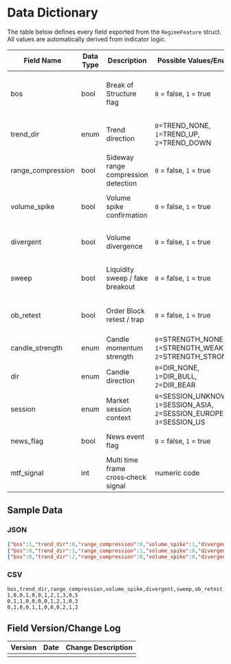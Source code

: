 # Data Dictionary

The table below defines every field exported from the `RegimeFeature` struct. All values are automatically derived from indicator logic.

| Field Name | Data Type | Description | Possible Values/Enum | Expected Range/Threshold | Example Value | Logic/Formula |
| --- | --- | --- | --- | --- | --- | --- |
| bos | bool | Break of Structure flag | `0` = false, `1` = true | n/a | `1` | `DetectBOS` compares current high/low with recent swings and returns true if either is broken. |
| trend_dir | enum | Trend direction | `0`=TREND_NONE, `1`=TREND_UP, `2`=TREND_DOWN | n/a | `1` | `GetTrendDirection` checks the close price change over a lookback window. |
| range_compression | bool | Sideway range compression detection | `0` = false, `1` = true | current range < 50% of lookback range | `0` | `DetectRangeCompression` compares current bar range to the max/min range over the window. |
| volume_spike | bool | Volume spike confirmation | `0` = false, `1` = true | volume > 1.5×20‑bar average | `1` | `DetectVolumeSpike` flags if volume exceeds the moving average by a multiplier. |
| divergent | bool | Volume divergence | `0` = false, `1` = true | n/a | `0` | `DetectVolumeDivergence` looks for opposite movement between price and volume. |
| sweep | bool | Liquidity sweep / fake breakout | `0` = false, `1` = true | wick > 50% of ATR | `0` | `DetectSweep` tests whether candle wicks exceed a percent of ATR. |
| ob_retest | bool | Order Block retest / trap | `0` = false, `1` = true | n/a | `1` | `DetectOBRetest` checks if price breaks a prior high/low then closes back inside. |
| candle_strength | enum | Candle momentum strength | `0`=STRENGTH_NONE, `1`=STRENGTH_WEAK, `2`=STRENGTH_STRONG | body/range > 0.3 (weak), >0.6 (strong) | `2` | `GetCandleStrength` measures body size relative to total range. |
| dir | enum | Candle direction | `0`=DIR_NONE, `1`=DIR_BULL, `2`=DIR_BEAR | n/a | `1` | `GetCandleDirection` compares close vs. open price. |
| session | enum | Market session context | `0`=SESSION_UNKNOWN, `1`=SESSION_ASIA, `2`=SESSION_EUROPE, `3`=SESSION_US | n/a | `3` | `GetMarketSession` derives the session from bar time hour. |
| news_flag | bool | News event flag | `0` = false, `1` = true | n/a | `0` | `IsNewsEvent` placeholder to mark major economic news. |
| mtf_signal | int | Multi time frame cross‑check signal | numeric code | n/a | `5` | Aggregated signal combining other timeframe indicators. |

## Sample Data

### JSON
```json
{"bos":1,"trend_dir":0,"range_compression":0,"volume_spike":1,"divergent":0,"sweep":0,"ob_retest":1,"candle_strength":2,"dir":1,"session":3,"news_flag":0,"mtf_signal":5}
{"bos":0,"trend_dir":1,"range_compression":1,"volume_spike":0,"divergent":0,"sweep":0,"ob_retest":0,"candle_strength":1,"dir":2,"session":1,"news_flag":0,"mtf_signal":3}
{"bos":0,"trend_dir":2,"range_compression":0,"volume_spike":0,"divergent":1,"sweep":1,"ob_retest":0,"candle_strength":0,"dir":0,"session":2,"news_flag":1,"mtf_signal":2}
```

### CSV
```
bos,trend_dir,range_compression,volume_spike,divergent,sweep,ob_retest,candle_strength,dir,session,news_flag,mtf_signal
1,0,0,1,0,0,1,2,1,3,0,5
0,1,1,0,0,0,0,1,2,1,0,3
0,2,0,0,1,1,0,0,0,2,1,2
```

## Field Version/Change Log

| Version | Date | Change Description |
| --- | --- | --- |
| | | |
